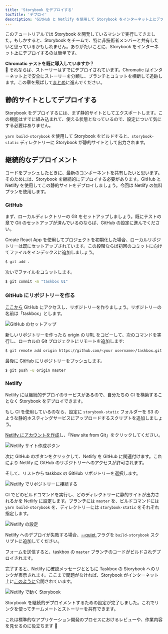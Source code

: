 ```yaml
---
title: 'Storybook をデプロイする'
tocTitle: 'デプロイ'
description: 'GitHub と Netlify を使用して Storybook をインターネット上にデプロイします'
---
```


このチュートリアルでは Storybook を開発しているマシンで実行してきました。もしかすると、Storybook をチームで、特に非技術者メンバーと共有したいと思っているかもしれません。ありがたいことに、Storybook をインターネット上にデプロイするのは簡単です。

<div class="aside">
<strong>Chromatic テストを既に導入していますか？</strong>
<br/>
🎉 それならば、ストーリーはすでにデプロイされています。Chromatic はインターネット上で安全にストーリーを分類し、ブランチとコミットを横断して追跡します。この章を飛ばして<a href="/react/en/conclusion">まとめ</a>に進んでください。
</div>

## 静的サイトとしてデプロイする

Storybook をデプロイするには、まず静的サイトとしてエクスポートします。この機能はすでに組み込まれて、使える状態となっているので、設定について気にする必要はありません。

`yarn build-storybook` を使用して Storybook をビルドすると、`storybook-static` ディレクトリーに Storybook が静的サイトとして出力されます。

## 継続的なデプロイメント

コードをプッシュしたときに、最新のコンポーネントを共有したいと思います。そのためには、Storybook を継続的にデプロイする必要があります。GitHub と Netlify を使用してこの静的サイトをデプロイしましょう。今回は Netlify の無料プランを使用します。

### GitHub

まず、ローカルディレクトリーの Git をセットアップしましょう。既にテストの章で Git のセットアップが済んでいるのならば、GitHub の設定に進んでください。

Create React App を使用してプロジェクトを初期化した場合、ローカルリポジトリーは既にセットアップされています。この段階ならば初回のコミットに向けてファイルをインデックスに追加しましょう。

```bash
$ git add .
```

次いでファイルをコミットします。

```bash
$ git commit -m "taskbox UI"
```

### GitHub にリポジトリーを作る

[ここから](https://github.com/new) GitHub にアクセスし、リポジトリーを作りましょう。リポジトリーの名前は「taskbox」とします。

![GitHub のセットアップ](/intro-to-storybook/github-create-taskbox.png)

新しいリポジトリーを作ったら origin の URL をコピーして、次のコマンドを実行し、ローカルの Git プロジェクトにリモートを追加します:

```bash
$ git remote add origin https://github.com/<your username>/taskbox.git
```

最後に GitHub にリポジトリーをプッシュします。

```bash
$ git push -u origin master
```

### Netlify

Netlify には継続的デプロイのサービスがあるので、自分たちの CI を構築することなく Storybook をデプロイできます。

<div class="aside">
もし CI を使用しているのなら、設定に <code>storybook-static</code> フォルダーを S3 のような静的ホスティングサービスにアップロードするスクリプトを追加しましょう。
</div>

[Netlify にアカウントを作成](https://app.netlify.com/start)し、「New site from Git」をクリックしてください。

![Netlify サイト作成ボタン](/intro-to-storybook/netlify-create-site.png)

次に GitHub のボタンをクリックして、Netlify を GitHub に関連付けます。これにより Netlify に GitHub のリポジトリーへのアクセスが許可されます。

そして、リストから taskbox の GitHub リポジトリーを選択します。

![Netlify でリポジトリーに接続する](/intro-to-storybook/netlify-account-picker.png)

CI でどのビルドコマンドを実行し、どのディレクトリーに静的サイトが出力されるかを Netlify に設定します。ブランチには `master` を、ビルドコマンドには `yarn build-storybook` を、ディレクトリーには `storybook-static` をそれぞれ指定します。

![Netlify の設定](/intro-to-storybook/netlify-settings.png)

<div class="aside">
<p>Netlify へのデプロイが失敗する場合、<a href="https://storybook.js.org/docs/configurations/cli-options/#for-build-storybook">--quiet </a> フラグを <code>build-storybook</code> スクリプトに追加してください。</p>
</div>

フォームを送信すると、taskbox の `master` ブランチのコードがビルドされデプロイされます。

完了すると、Netlify に確認メッセージとともに Taskbox の Storybook へのリンクが表示されます。ここまで問題がなければ、Storybook がインターネット上に[このように](https://clever-banach-415c03.netlify.com/)公開されています。

![Netlify で動く Storybook](/intro-to-storybook/netlify-storybook-deploy.png)

Storybook を継続的デプロイメントするための設定が完了しました。これでリンクを使ってチームメートとストーリーを共有できます。

これは標準的なアプリケーション開発のプロセスにおけるレビューや、作業内容を見せるのに役立ちます 💅
